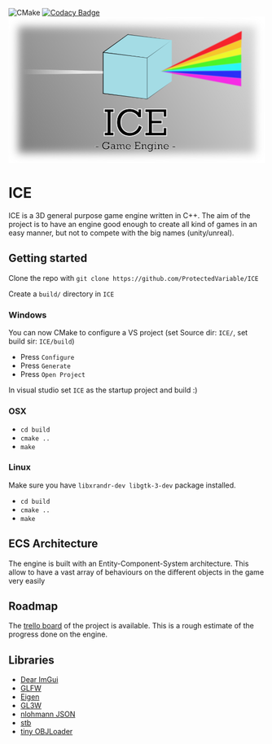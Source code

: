 ![CMake](https://github.com/ProtectedVariable/ICE/workflows/CMake/badge.svg) [![Codacy Badge](https://api.codacy.com/project/badge/Grade/96f5a31b524947fc94231ceb702f528b)](https://app.codacy.com/gh/ProtectedVariable/ICE)
![ICE logo](media/logo.png)
# ICE
ICE is a 3D general purpose game engine written in C++. The aim of the project is to have an engine good enough to create all kind of games in an easy manner, but not to compete with the big names (unity/unreal).

## Getting started

Clone the repo with `git clone https://github.com/ProtectedVariable/ICE`

Create a `build/` directory in `ICE`

### Windows

You can now CMake to configure a VS project (set Source dir: `ICE/`, set build sir: `ICE/build`)
- Press `Configure`
- Press `Generate`
- Press `Open Project`

In visual studio set `ICE` as the startup project and build :)

### OSX

- `cd build`
- `cmake ..`
- `make`

### Linux

Make sure you have `libxrandr-dev libgtk-3-dev` package installed.
- `cd build`
- `cmake ..`
- `make`

## ECS Architecture

The engine is built with an Entity-Component-System architecture. This allow to have a vast array of behaviours on the different objects in the game very easily

## Roadmap

The [trello board](https://trello.com/b/Jstm3EL9/ice) of the project is available. This is a rough estimate of the progress done on the engine.

## Libraries
 - [Dear ImGui](https://github.com/ocornut/imgui)
 - [GLFW](https://github.com/glfw/glfw)
 - [Eigen](http://eigen.tuxfamily.org/)
 - [GL3W](https://github.com/skaslev/gl3w)
 - [nlohmann JSON](https://github.com/nlohmann/json)
 - [stb](https://github.com/nothings/stb)
 - [tiny OBJLoader](https://github.com/tinyobjloader/tinyobjloader)